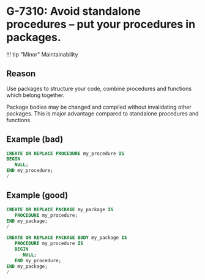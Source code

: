 # G-7310: Avoid standalone procedures – put your procedures in packages.

!!! tip "Minor"
    Maintainability

## Reason

Use packages to structure your code, combine procedures and functions which belong together.

Package bodies may be changed and compiled without invalidating other packages. This is major advantage compared to standalone procedures and functions.

## Example (bad)

``` sql
CREATE OR REPLACE PROCEDURE my_procedure IS
BEGIN
   NULL;
END my_procedure;
/
```

## Example (good)

``` sql
CREATE OR REPLACE PACKAGE my_package IS
   PROCEDURE my_procedure;
END my_package;
/

CREATE OR REPLACE PACKAGE BODY my_package IS
   PROCEDURE my_procedure IS
   BEGIN
      NULL;
   END my_procedure;
END my_package;
/
```